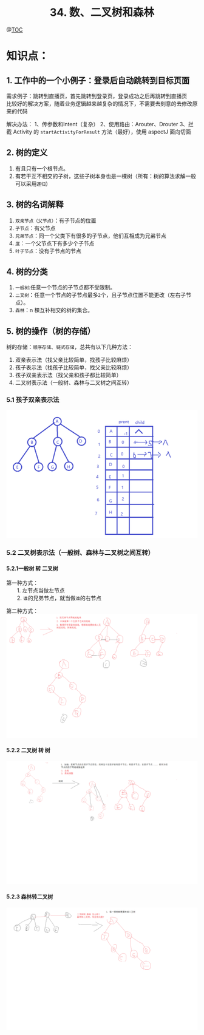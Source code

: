 # <center>34. 数、二叉树和森林<center>
@[TOC](数据结构和算法)

# 知识点：


## 1. 工作中的一个小例子：登录后自动跳转到目标页面

需求例子：跳转到直播页，首先跳转到登录页，登录成功之后再跳转到直播页   
比较好的解决方案，随着业务逻辑越来越复杂的情况下，不需要去刻意的去修改原来的代码  

解决办法：
1、传参数和Intent（复杂）
2、使用路由：Arouter、Drouter
3、拦截 Activity 的 `startActivityForResult` 方法（最好），使用 aspectJ 面向切面


## 2. 树的定义

1. 有且只有一个根节点。
2. 有若干互不相交的子树，这些子树本身也是一棵树（所有：树的算法求解一般可以采用`递归`）

## 3. 树的名词解释

1. `双亲节点（父节点）`：有子节点的位置
2. `子节点`：有父节点
3. `兄弟节点`：同一个父类下有很多的子节点，他们互相成为兄弟节点
4. `度`：一个父节点下有多少个子节点
5. `叶子节点`：没有子节点的节点

## 4. 树的分类

1. `一般树`:任意一个节点的子节点都不受限制。
2. `二叉树`：任意一个节点的子节点最多`2`个，且子节点位置不能更改（左右子节点）。
3. `森林`：n 棵互补相交的树的集合。
    

## 5. 树的操作（树的存储）

树的存储：`顺序存储`、`链式存储`，总共有以下几种方法：

1. 双亲表示法（找父亲比较简单，找孩子比较麻烦）
2. 孩子表示法（找孩子比较简单，找父亲比较麻烦）
3. 孩子双亲表示法（找父亲和孩子都比较简单）
4. 二叉树表示法（一般树、森林与二叉树之间互转）

### 5.1 孩子双亲表示法

![](../pic/34.孩子双亲表示法.png)

### 5.2 二叉树表示法（一般树、森林与二叉树之间互转）

#### 5.2.1一般树 转 二叉树

第一种方式：  
　　1. 左节点当做左节点  
　　2. `谁`的兄弟节点，就当做`谁`的右节点  

第二种方式：
![](../pic/34.树转二叉树.png)

#### 5.2.2 二叉树 转 树

![](../pic/34.二叉树转树.png)

#### 5.2.3 森林转二叉树

![](../pic/34.森林转二叉树.png)



















